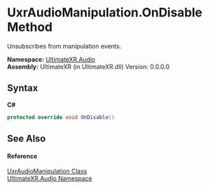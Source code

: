 # UxrAudioManipulation.OnDisable Method 
 

Unsubscribes from manipulation events.

**Namespace:**&nbsp;<a href="N_UltimateXR_Audio">UltimateXR.Audio</a><br />**Assembly:**&nbsp;UltimateXR (in UltimateXR.dll) Version: 0.0.0.0

## Syntax

**C#**<br />
``` C#
protected override void OnDisable()
```


## See Also


#### Reference
<a href="T_UltimateXR_Audio_UxrAudioManipulation">UxrAudioManipulation Class</a><br /><a href="N_UltimateXR_Audio">UltimateXR.Audio Namespace</a><br />